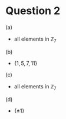 # Question 2

(a)

- all elements in $\mathbb{Z}_7$

(b)

- $\{1,5,7,11\}$

(c)

- all elements in $\mathbb{Z}_7$

(d)

- $\{\pm 1\}$
